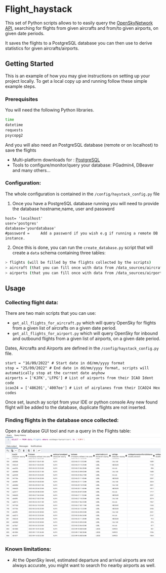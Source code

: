 # Flight_haystack

This set of Python scripts allows to to easily query the [OpenSkyNetwork API](https://openskynetwork.github.io/opensky-api/rest.html), searching for flights from given aircrafts and from/to given airports, on given date periods.

It saves the flights to a PostgreSQL database you can then use to derive statistics for given aircrafts/airports.



## Getting Started

This is an example of how you may give instructions on setting up your project locally.
To get a local copy up and running follow these simple example steps.

### Prerequisites

You will need the following Python libraries.

  ```sh
time
datetime
requests
psycopg2
  ```

And you will also need an PostgreSQL database (remote or on localhost) to save the flights
- Multi-platform downloads for : [PostgreSQL](https://www.postgresql.org/download/)
- Tools to configure/monitor/query your database: PGadmin4, DBeaver and many others...


### Configuration:

The whole configuration is contained in the `/config/haystack_config.py` file

1. Once you have a PostgreSQL database running you will need to provide the database hostname,name, user and password

```
host= 'localhost'
user='postgres'
database='yourdatabase'
#password =     Add a password if you wish e.g if running a remote DB instance.
```

2. Once this is done, you can run the `create_database.py` script that will create a `data` schema containing three tables:
```sh
> flights (will be filled by the flights collected by the scripts)
> aircraft (that you can fill once with data from /data_sources/aircraftDatabase.zip -- once unzipped)
> airports (that you can fill once with data from /data_sources/airports.csv)
```





<!-- USAGE EXAMPLES -->
## Usage
### Collecting flight data:

There are two main scripts that you can use:
- `get_all_flights_for_aircraft.py` which will query OpenSky for flights from a given list of aircrafts on a given date period.
- `get_all_flights_for_airport.py` which will query OpenSky for inbound and outbound flights from a given list of airports, on a given date period.

Dates, Aircrafts and Airports are defined in the `/config/haystack_config.py` file.

```
start = "16/09/2022" # Start date in dd/mm/yyyy format
stop = "25/09/2022" # End date in dd/mm/yyyy format, scripts will automatically stop at the current date anyhow
airports = ['KJFK','LFPG'] # List of airports from their ICAO Ident code
icao24 = ['486201','4007ee'] # List of airplanes from their ICAO24 Hex codes
```

Once set, launch ay script from your IDE or python console
Any new found flight will be added to the database, duplicate flights are not inserted.

### Finding flights in the database once collected:

Open a database GUI tool and run a query in the Flights table:
![Picture](./data_sources/sql_picture.png)



### Known limitations:
- At the OpenSky level, estimated departure and arrival airports are not always accurate, you might want to search fro nearby airports as well.

